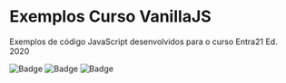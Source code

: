 # Exemplos Curso VanillaJS 
Exemplos de código JavaScript desenvolvidos para o curso Entra21 Ed. 2020 


  ![Badge](https://img.shields.io/badge/Projeto-Entra21-blue)
  ![Badge](https://img.shields.io/badge/Curso-JavaScript/ReactJs-blue)
  ![Badge](https://img.shields.io/badge/Ano-2020-blue)
